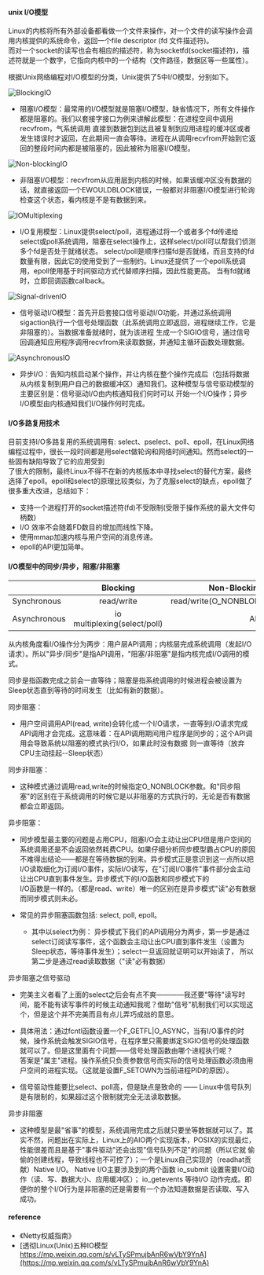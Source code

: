 #### unix I/O模型

Linux的内核将所有外部设备都看做一个文件来操作，对一个文件的读写操作会调用内核提供的系统命令，返回一个file descriptor \(fd 文件描述符\)。  
而对一个socket的读写也会有相应的描述符，称为socketfd\(socket描述符\)，描述符就是一个数字，它指向内核中的一个结构（文件路径，数据区等一些属性）。

根据Unix网络编程对I/O模型的分类，Unix提供了5中I/O模型，分别如下。

![BlockingIO](https://github.com/SwanSpouse/redis_go/blob/master/z_docs/socket/BlockingIO.png?raw=true)

* 阻塞I/O模型：最常用的I/O模型就是阻塞I/O模型，缺省情况下，所有文件操作都是阻塞的。我们以套接字接口为例来讲解此模型：在进程空间中调用recvfrom，气系统调用
  直接到数据包到达且被复制到应用进程的缓冲区或者发生错误时才返回，在此期间一直会等待。进程在从调用recvfrom开始到它返回的整段时间内都是被阻塞的，因此被称为阻塞I/O模型。

![Non-blockingIO](https://github.com/SwanSpouse/redis_go/blob/master/z_docs/socket/Non-blockingIO.png?raw=true)

* 非阻塞I/O模型：recvfrom从应用层到内核的时候，如果该缓冲区没有数据的话，就直接返回一个EWOULDBLOCK错误，一般都对非阻塞I/O模型进行轮询检查这个状态，看内核是不是有数据到来。

![IOMultiplexing](https://github.com/SwanSpouse/redis_go/blob/master/z_docs/socket/IOMultiplexing.png?raw=true)

* I/O复用模型：Linux提供select/poll，进程通过将一个或者多个fd传递给select或poll系统调用，阻塞在select操作上，这样select/poll可以帮我们侦测多个fd是否处于就绪状态。
  select/poll是顺序扫描fd是否就绪，而且支持的fd数量有限，因此它的使用受到了一些制约。Linux还提供了一个epoll系统调用，epoll使用基于时间驱动方式代替顺序扫描，因此性能更高。
  当有fd就绪时，立即回调函数callback。

![Signal-drivenIO](https://github.com/SwanSpouse/redis_go/blob/master/z_docs/socket/Signal-drivenIO.png?raw=true)

* 信号驱动I/O模型：首先开启套接口信号驱动I/O功能，并通过系统调用sigaction执行一个信号处理函数（此系统调用立即返回，进程继续工作，它是非阻塞的）。当数据准备就绪时，就为该进程
  生成一个SIGIO信号，通过信号回调通知应用程序调用recvfrom来读取数据，并通知主循环函数处理数据。

![AsynchronousIO](https://github.com/SwanSpouse/redis_go/blob/master/z_docs/socket/AsynchronousIO.png?raw=true)

* 异步I/O：告知内核启动某个操作，并让内核在整个操作完成后（包括将数据从内核复制到用户自己的数据缓冲区）通知我们。这种模型与信号驱动模型的主要区别是：信号驱动I/O由内核通知我们何时可以
  开始一个I/O操作；异步I/O模型由内核通知我们I/O操作何时完成。

#### I/O多路复用技术

目前支持I/O多路复用的系统调用有: select、pselect、poll、epoll，在Linux网络编程过程中，很长一段时间都是用select做轮询和网络时间通知。然而select的一些固有缺陷导致了它的应用受到  
了很大的限制，最终Linux不得不在新的内核版本中寻找select的替代方案，最终选择了epoll。epoll和select的原理比较类似，为了克服select的缺点，epoll做了很多重大改进，总结如下：

* 支持一个进程打开的socket描述符\(fd\)不受限制\(受限于操作系统的最大文件句柄数\)
* I/O 效率不会随着FD数目的增加而线性下降。
* 使用mmap加速内核与用户空间的消息传递。
* epoll的API更加简单。

#### I/O模型中的同步/异步，阻塞/非阻塞

|  | Blocking | Non-Blocking |
| --- | :---: | ---: |
| Synchronous | read/write | read/write\(O\_NONBLOK\) |
| Asynchronous | io multiplexing\(select/poll\) | AIO |

从内核角度看I/O操作分为两步：用户层API调用；内核层完成系统调用（发起I/O请求）。所以"异步/同步"是指API调用，"阻塞/非阻塞"是指内核完成I/O调用的模式。

同步是指函数完成之前会一直等待；阻塞是指系统调用的时候进程会被设置为Sleep状态直到等待的时间发生（比如有新的数据）。

同步阻塞：

* 用户空间调用API\(read, write\)会转化成一个I/O请求，一直等到I/O请求完成API调用才会完成。这意味着：在API调用期间用户程序是同步的；这个API调用会导致系统以阻塞的模式执行I/O，如果此时没有数据
  则一直等待（放弃CPU主动挂起--Sleep状态）

同步非阻塞：

* 这种模式通过调用read,write的时候指定O\_NONBLOCK参数。和"同步阻塞"的区别在于系统调用的时候它是以非阻塞的方式执行的，无论是否有数据都会立即返回。

异步阻塞：

* 同步模型最主要的问题是占用CPU，阻塞I/O会主动让出CPU但是用户空间的系统调用还是不会返回依然耗费CPU。如果仔细分析同步模型霸占CPU的原因不难得出结论——都是在等待数据的到来。异步模式正是意识到这一点所以把I/O读取细化为订阅I/O事件，实际I/O读写，在"订阅I/O事件"事件部分会主动让出CPU直到事件发生。异步模式下的I/O函数和同步模式下的  
  I/O函数是一样的。（都是read、write）唯一的区别在是异步模式"读"必有数据而同步模式则未必。

* 常见的异步阻塞函数包括: select, poll, epoll。

  * 其中以select为例： 异步模式下我们的API调用分为两步，第一步是通过select订阅读写事件，这个函数会主动让出CPU直到事件发生（设置为Sleep状态，等待事件发生）；select一旦返回就证明可以开始读了，
    所以第二步是通过read读取数据（"读"必有数据）

异步阻塞之信号驱动

* 完美主义者看了上面的select之后会有点不爽————我还要"等待"读写时间，能不能有读写事件的时候主动通知我呢？借助"信号"机制我们可以实现这个，但是这个并不完美而且有点儿弄巧成拙的意思。

* 具体用法：通过fcntl函数设置一个F\_GETFL\|O\_ASYNC，当有I/O事件的时候，操作系统会触发SIGIO信号，在程序里只需要绑定SIGIO信号的处理函数就可以了。但是这里面有个问题——信号处理函数由哪个进程执行呢？  
  答案是"属主"进程。操作系统只负责参数信号而实际的信号处理函数必须由用户空间的进程实现。（这就是设置F\_SETOWN为当前进程PID的原因）。

* 信号驱动性能要比select、poll高，但是缺点是致命的 —— Linux中信号队列是有限制的，如果超过这个限制就完全无法读取数据。

异步非阻塞

* 这种模型是最"省事"的模型，系统调用完成之后就只要坐等数据就可以了。其实不然，问题出在实际上，Linux上的AIO两个实现版本，POSIX的实现最烂，性能很差而且是基于"事件驱动"还会出现"信号队列不足"的问题（所以它就
  偷偷的创建线程，导致线程也不可控了）；一个是Linux自己实现的（readhat贡献）Native I/O。 Native I/O主要涉及到的两个函数 io\_submit 设置需要I/O动作（读、写、数据大小、应用缓冲区）； io\_getevents 等待I/O
  动作完成。即便你的整个I/O行为是非阻塞的还是需要有一个办法知道数据是否读取、写入成功。

#### reference

* 《Netty权威指南》
* [透彻Linux\(Unix\)五种IO模型  https://mp.weixin.qq.com/s/vLTySPmujbAnR6wVbY9YnA](https://mp.weixin.qq.com/s/vLTySPmujbAnR6wVbY9YnA)



